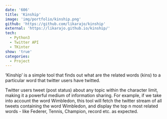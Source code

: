 ```yaml
---
date: '606'
title: 'Kinship'
image: 'img/portfolio/kinship.png'
github: 'https://github.com/likarajo/kinship'
external: 'https://likarajo.github.io/kinship/'
tech:
  - Python3
  - Twitter API
  - TKinter
show: 'true'
categories:
  - Project
---
```


‘Kinship’ is a simple tool that finds out what are the related words (kins) to a particular word that twitter users have twitted.
<!--more-->
Twitter users tweet (post status) about any topic within the character limit, making it a powerful medium of information sharing.
For example, if we take into account the word Wimbledon, this tool will fetch the twitter stream of all tweets containing the word Wimbledon, and display the top n most related words - like Federer, Tennis, Champion, record etc. as expected.